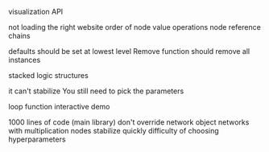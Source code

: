 visualization API

not loading the right website
order of node value operations
node reference chains

defaults should be set at lowest level
Remove function should remove all instances

stacked logic structures

it can't stabilize
You still need to pick the parameters

loop function
interactive demo

1000 lines of code (main library)
don't override network object
networks with multiplication nodes stabilize quickly
difficulty of choosing hyperparameters
